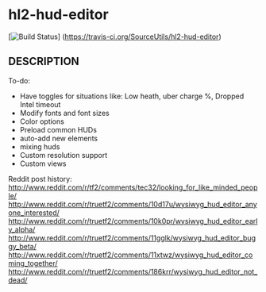 hl2-hud-editor
==============

[![Build Status](https://travis-ci.org/SourceUtils/hl2-hud-editor.svg?branch=master)]
(https://travis-ci.org/SourceUtils/hl2-hud-editor)

## DESCRIPTION

To-do:
* Have toggles for situations like: Low heath, uber charge %, Dropped Intel timeout
* Modify fonts and font sizes
* Color options
* Preload common HUDs
* auto-add new elements
* mixing huds
* Custom resolution support
* Custom views

Reddit post history:
http://www.reddit.com/r/tf2/comments/tec32/looking_for_like_minded_people/
http://www.reddit.com/r/truetf2/comments/10d17u/wysiwyg_hud_editor_anyone_interested/
http://www.reddit.com/r/truetf2/comments/10k0pr/wysiwyg_hud_editor_early_alpha/
http://www.reddit.com/r/truetf2/comments/11gglk/wysiwyg_hud_editor_buggy_beta/
http://www.reddit.com/r/truetf2/comments/11xtwz/wysiwyg_hud_editor_coming_together/
http://www.reddit.com/r/truetf2/comments/186krr/wysiwyg_hud_editor_not_dead/
